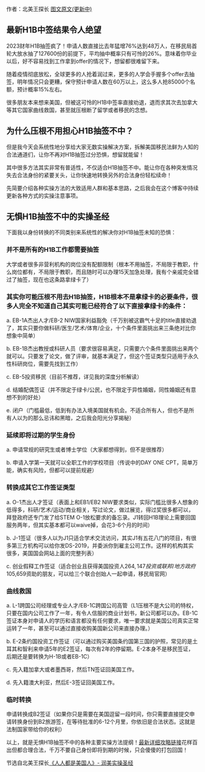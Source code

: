 作者：北美王探长    [图文原文(更新中)](https://www.meiguo.run/post/h1b-visa-lottery-not-a-problem)

## 最新H1B中签结果令人绝望


2023财年H1B抽签疯了！申请人数直接比去年猛增76%达到48万人，在移民局首轮大放水抽了127600份的前提下，平均抽中概率只有可怜的26%。意味着你毕业以后，好不容易找到工作拿到offer的情况下，想留都很难留下来。


随着疫情彻底放松，全球更多的人抢着润过来，更多的人学会手握多个offer去抽签，明年情况只会更糟，保守预计申请人数在60万以上，这么多人抢85000个名额，预计概率15%左右。


很多朋友本来想来美国，但被这可怜的H1B中签率直接劝退，退而求其次去加拿大等其它国家曲线救国，甚至就压根断了留学或者移民的念想。


## 为什么压根不用担心H1B抽签不中？

但是我今天会系统性地分享给大家无数实操解决方案，拆解美国移民法鲜为人知的合法通道们，让你不再对H1B抽签过分恐惧，想留就能留！


其中很多方法其实非常有普适性，不仅适合H1B抽签不中。能让你在各种突发情况失去合法身份的紧要关头，让你快速地转换另外的合法身份轻松续命！


先简要介绍各种实操方法的大致适用人群和基本思路，之后我会在这个博客中持续更新各种方式的实操注意事项。


## 无惧H1B抽签不中的实操圣经

下面我以身份转换的不同类别来系统性的解决你对H1B抽签未知的恐惧：

### 并不是所有的H1B工作都需要抽签

大学或者很多非营利机构的岗位没有配额限制（根本不用抽签，不局限于教职，什么岗位都有，不局限于教职，而且随时可以办理15天加急处理，我有个亲戚完全错过了抽签，现在也这条路拿绿卡了）

### 其实你可能压根不用去H1B抽签，H1B根本不是拿绿卡的必要条件，很多人完全不知道自己其实可能已经符合了以下直接拿绿卡的条件：

a. EB-1A杰出人才/EB-2 NIW国家利益豁免（千万别被这霸气十足的title直接劝退了，其实只要你做科研/医生/艺术/体育/企业，十个条件里面挑出来三条绝对比你想象中简单）

b. EB-1B杰出教授或科研人员（要求很容易满足，只需要六个条件里面挑出来两个就可以。只要发了论文，做了评审，就基本满足了，但这个签证类型只适用于永久性科研岗位，需要先找到工作）

c. EB-5投资移民（目前不推荐，详见我的深度分析解读）

d. 结婚配偶签证（并不限定于绿卡/公民，也不限定于异性婚姻，同性婚姻还有意想不到的好处）

e. 闭户（门槛最低，低到有办法入境美国就有机会。不适合所有人，但也不是所有人以为的那么忌讳和黑暗，之后我会阳光分享揭秘）

### 延续即将过期的学生身份

a. 申请常规的研究生或者博士学位（大家都想得到，但不是很推荐） 

b. 申请入学第一天就可以全职工作的学校项目（传说中的DAY ONE CPT，简单万能，确实有风险，但都可以提前规避） 

### 转换成其它工作签证类型

a. O-1杰出人才签证（表面上和EB1/EB2 NIW要求类似，实际门槛比很多人想象的低得多，科研/艺术/运动/商业相关，写过论文，做过展览，得过奖很多都可以，拜登政府还专门发了给STEM O-1放松要求的备忘录。J1转回H1B理论上需要回国服务两年，但其实基本都可以waive掉，会花3-6个月的时间）

b. J-1签证（很多人以为J1只适合学术交流访问，其实J1有五花八门的项目，有很多第三方机构可以给你发DS-2019，并委派你到雇主公司工作。这样的机构其实很多，美国国会网站上面的完整列表）

c. 创业假释工作签证（适合创业且获得美国投资人$264,147投资或联邦/地方政府$105,659资助的朋友，可以给三个联合创始人一起申请，移民局官网）

### 曲线救国

a. L-1跨国公司经理或专业人才/EB-1C跨国公司高管（L1压根不是大公司的特权，只要在国内公司工作了一年，有令人信服的商业计划书，新公司都可以办。EB-1C签证本身对申请人的学历和语言都没有任何要求，唯一要求就是美国公司真实正常运转了一年，甚至可以通过直接收购美国新公司来直接办理。）

b. E-2条约国投资工作签证（可以通过购买美国条约国第三国的护照，常见的是土耳其和智利来申请5年的E2签证，每次有2年的停留期。E-2本身不是移民签证，后期还是要转换为H-1B或者EB-1C）

c. 先入籍加拿大或者墨西哥，然后TN签证回美国工作。

d. 先入籍澳大利亚，然后E-3签证回美国工作。

### 临时转换

申请转换成B2签证（如果你只是需要在美国逗留一段时间，你只需要直接提交申请转换身份到B2旅游签，在等待批准的6-12个月里，你依旧是合法状态。这就是法制国家带给你的权利）

以上，就是无惧H1B抽签不中的各种主要实操方法提纲！[最新详细攻略链接](https://bit.ly/3xIVygI)花样百出但都合理合法，千万不要自己身份即将到期的时候，只会傻傻的打包回国！

节选自北美王探长[《人人都是美国人》- 润美实操圣经](https://bit.ly/3EuOG7P)
